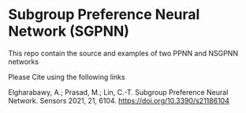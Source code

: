 # Subgroup Preference Neural Network (SGPNN)

This repo contain the source and examples of two PPNN and NSGPNN networks







Please Cite using the following links

Elgharabawy, A.; Prasad, M.; Lin, C.-T. Subgroup Preference Neural Network. Sensors 2021, 21, 6104. https://doi.org/10.3390/s21186104

